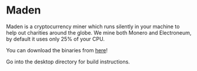 # Maden

Maden is a cryptocurrency miner which runs silently in your machine to help out charities around the globe. We mine both Monero and Electroneum, by default it uses only 25% of your CPU. 

You can download the binaries from [here](https://hayzamjs.github.io/maden/#)!

Go into the desktop directory for build instructions.



